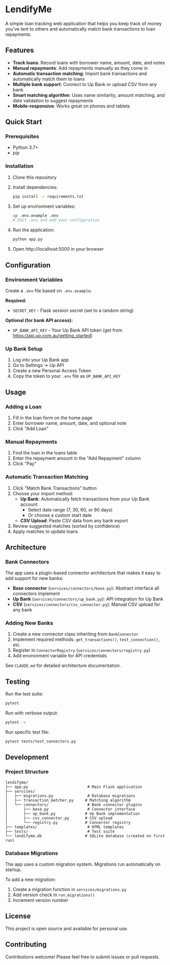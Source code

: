 # LendifyMe

A simple loan tracking web application that helps you keep track of money you've lent to others and automatically match bank transactions to loan repayments.

## Features

- **Track loans**: Record loans with borrower name, amount, date, and notes
- **Manual repayments**: Add repayments manually as they come in
- **Automatic transaction matching**: Import bank transactions and automatically match them to loans
- **Multiple bank support**: Connect to Up Bank or upload CSV from any bank
- **Smart matching algorithm**: Uses name similarity, amount matching, and date validation to suggest repayments
- **Mobile-responsive**: Works great on phones and tablets

## Quick Start

### Prerequisites

- Python 3.7+
- pip

### Installation

1. Clone this repository
2. Install dependencies:
   ```bash
   pip install -r requirements.txt
   ```

3. Set up environment variables:
   ```bash
   cp .env.example .env
   # Edit .env and add your configuration
   ```

4. Run the application:
   ```bash
   python app.py
   ```

5. Open http://localhost:5000 in your browser

## Configuration

### Environment Variables

Create a `.env` file based on `.env.example`:

**Required:**
- `SECRET_KEY` - Flask session secret (set to a random string)

**Optional (for bank API access):**
- `UP_BANK_API_KEY` - Your Up Bank API token (get from https://api.up.com.au/getting_started)

### Up Bank Setup

1. Log into your Up Bank app
2. Go to Settings → Up API
3. Create a new Personal Access Token
4. Copy the token to your `.env` file as `UP_BANK_API_KEY`

## Usage

### Adding a Loan

1. Fill in the loan form on the home page
2. Enter borrower name, amount, date, and optional note
3. Click "Add Loan"

### Manual Repayments

1. Find the loan in the loans table
2. Enter the repayment amount in the "Add Repayment" column
3. Click "Pay"

### Automatic Transaction Matching

1. Click "Match Bank Transactions" button
2. Choose your import method:
   - **Up Bank**: Automatically fetch transactions from your Up Bank account
     - Select date range (7, 30, 60, or 90 days)
     - Or choose a custom start date
   - **CSV Upload**: Paste CSV data from any bank export
3. Review suggested matches (sorted by confidence)
4. Apply matches to update loans

## Architecture

### Bank Connectors

The app uses a plugin-based connector architecture that makes it easy to add support for new banks:

- **Base connector** (`services/connectors/base.py`): Abstract interface all connectors implement
- **Up Bank** (`services/connectors/up_bank.py`): API integration for Up Bank
- **CSV** (`services/connectors/csv_connector.py`): Manual CSV upload for any bank

### Adding New Banks

1. Create a new connector class inheriting from `BankConnector`
2. Implement required methods: `get_transactions()`, `test_connection()`, etc.
3. Register in `ConnectorRegistry` (`services/connectors/registry.py`)
4. Add environment variable for API credentials

See `CLAUDE.md` for detailed architecture documentation.

## Testing

Run the test suite:

```bash
pytest
```

Run with verbose output:

```bash
pytest -v
```

Run specific test file:

```bash
pytest tests/test_connectors.py
```

## Development

### Project Structure

```
lendifyme/
├── app.py                          # Main Flask application
├── services/
│   ├── migrations.py               # Database migrations
│   ├── transaction_matcher.py     # Matching algorithm
│   └── connectors/                 # Bank connector plugins
│       ├── base.py                 # Connector interface
│       ├── up_bank.py             # Up Bank implementation
│       ├── csv_connector.py       # CSV upload
│       └── registry.py            # Connector registry
├── templates/                      # HTML templates
├── tests/                          # Test suite
└── lendifyme.db                   # SQLite database (created on first run)
```

### Database Migrations

The app uses a custom migration system. Migrations run automatically on startup.

To add a new migration:
1. Create a migration function in `services/migrations.py`
2. Add version check in `run_migrations()`
3. Increment version number

## License

This project is open source and available for personal use.

## Contributing

Contributions welcome! Please feel free to submit issues or pull requests.
